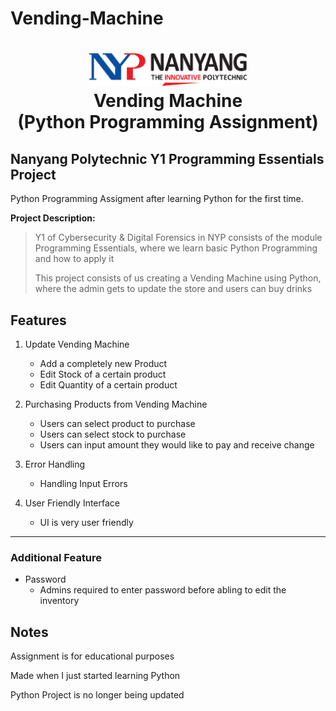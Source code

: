 # Vending-Machine

<h1 align="center">
    <img src="nyplogo.png" style="width: 50%; height: auto;" alt="NYP logo">
    <br>
    Vending Machine
    <br>
    (Python Programming Assignment)
</h1>

## Nanyang Polytechnic Y1 Programming Essentials Project
Python Programming Assigment after learning Python for the first time.

**Project Description:**

>Y1 of Cybersecurity & Digital Forensics in NYP consists of the module Programming Essentials, where we learn basic Python Programming and how to apply it
>
>This project consists of us creating a Vending Machine using Python, where the admin gets to update the store and users can buy drinks 

## Features
1. Update Vending Machine
    - Add a completely new Product
    - Edit Stock of a certain product
    - Edit Quantity of a certain product

2. Purchasing Products from Vending Machine
    - Users can select product to purchase
    - Users can select stock to purchase
    - Users can input amount they would like to pay and receive change

3. Error Handling
    - Handling Input Errors

4. User Friendly Interface
    - UI is very user friendly

---
### Additional Feature

- Password 
    - Admins required to enter password before abling to edit the inventory

## Notes

Assignment is for educational purposes

Made when I just started learning Python

Python Project is no longer being updated
